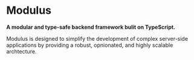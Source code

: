 # Modulus

**A modular and type-safe backend framework bulit on TypeScript.**

Modulus is designed to simplify the development of complex server-side applications by providing a robust, opnionated, and highly scalable archtecture.